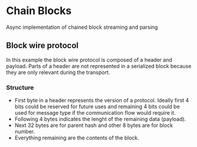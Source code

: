 # Chain Blocks
Async implementation of chained block streaming and parsing

## Block wire protocol

In this example the block wire protocol is composed of a header and payload. Parts of a header are not represented in a serialized block because they are only relevant during the transport.

### Structure

* First byte in a header represents the version of a protocol. Ideally first 4 bits could be reserved for future uses and remaining 4 bits could be used for message type if the communication flow would require it.
* Following 4 bytes indicates the lenght of the remaining data (payload).
* Next 32 bytes are for parent hash and other 8 bytes are for block number.
* Everything remaining are the contents of the block.

